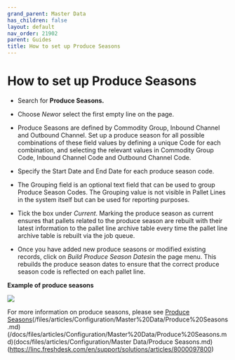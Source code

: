 ```yaml
---
grand_parent: Master Data
has_children: false
layout: default
nav_order: 21902
parent: Guides
title: How to set up Produce Seasons
---
```


# How to set up Produce Seasons

* Search for **Produce Seasons.**




* Choose *New*or select the first empty line on the page.




* Produce Seasons are defined by Commodity Group, Inbound Channel and Outbound Channel. Set up a produce season for all possible combinations of these field values by defining a unique Code for each combination, and selecting the relevant values in Commodity Group Code, Inbound Channel Code and Outbound Channel Code.




* Specify the Start Date and End Date for each produce season code.




* The Grouping field is an optional text field that can be used to group Produce Season Codes. The Grouping value is not visible in Pallet Lines in the system itself but can be used for reporting purposes.




* Tick the box under *Current*. Marking the produce season as current ensures that pallets related to the produce season are rebuilt with their latest information to the pallet line archive table every time the pallet line archive table is rebuilt via the job queue.




* Once you have added new produce seasons or modified existing records, click on *Build Produce Season Dates*in the page menu. This rebuilds the produce season dates to ensure that the correct produce season code is reflected on each pallet line.







**Example of produce seasons**

![](https://s3.amazonaws.com/cdn.freshdesk.com/data/helpdesk/attachments/production/8098452921/original/MB9KGU-BYY9WVYEHjyYfK-eHnKEE3BGFFQ.png?1653985884)




For more information on produce seasons, please see [Produce Seasons](/files/articles/Configuration/Master%20Data/Produce%20Seasons)(/files/articles/Configuration/Master%20Data/Produce%20Seasons.md)(/docs/files/articles/Configuration/Master%20Data/Produce%20Seasons.md)(docs/files/articles/Configuration/Master Data/Produce Seasons.md)(https://linc.freshdesk.com/en/support/solutions/articles/8000097800)